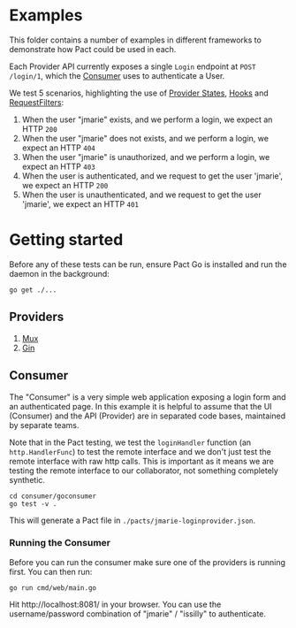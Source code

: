 # Examples

This folder contains a number of examples in different frameworks to demonstrate
how Pact could be used in each.

Each Provider API currently exposes a single `Login` endpoint at `POST /login/1`,
which the [Consumer](consumer/goconsumer) uses to authenticate a User.

We test 5 scenarios, highlighting the use of [Provider States](/ray-xu-deltatre/pact-go#provider#provider-states), [Hooks](/ray-xu-deltatre/pact-go#before-and-after-hooks) and [RequestFilters](/ray-xu-deltatre/pact-go#request-filters):

1.  When the user "jmarie" exists, and we perform a login, we expect an HTTP `200`
1.  When the user "jmarie" does not exists, and we perform a login, we expect an HTTP `404`
1.  When the user "jmarie" is unauthorized, and we perform a login, we expect an HTTP `403`
1.  When the user is authenticated, and we request to get the user 'jmarie', we expect an HTTP `200`
1.  When the user is unauthenticated, and we request to get the user 'jmarie', we expect an HTTP `401`

# Getting started

Before any of these tests can be run, ensure Pact Go is installed and run the
daemon in the background:

```
go get ./...
```

## Providers

1.  [Mux](mux)
2.  [Gin](gin)

## Consumer

The "Consumer" is a very simple web application exposing a login form and an
authenticated page. In this example it is helpful to assume that the UI (Consumer)
and the API (Provider) are in separated code bases, maintained by separate teams.

Note that in the Pact testing, we test the `loginHandler` function (an `http.HandlerFunc`)
to test the remote interface and we don't just test the remote interface with
raw http calls. This is important as it means we are testing the remote interface
to our collaborator, not something completely synthetic.

```
cd consumer/goconsumer
go test -v .
```

This will generate a Pact file in `./pacts/jmarie-loginprovider.json`.

### Running the Consumer

Before you can run the consumer make sure one of the providers is
running first. You can then run:

```
go run cmd/web/main.go
```

Hit http://localhost:8081/ in your browser. You can use the username/password
combination of "jmarie" / "issilly" to authenticate.

